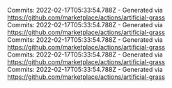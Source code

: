 Commits: 2022-02-17T05:33:54.788Z - Generated via https://github.com/marketplace/actions/artificial-grass
<br>
Commits: 2022-02-17T05:33:54.788Z - Generated via https://github.com/marketplace/actions/artificial-grass
<br>
Commits: 2022-02-17T05:33:54.788Z - Generated via https://github.com/marketplace/actions/artificial-grass
<br>
Commits: 2022-02-17T05:33:54.788Z - Generated via https://github.com/marketplace/actions/artificial-grass
<br>
Commits: 2022-02-17T05:33:54.788Z - Generated via https://github.com/marketplace/actions/artificial-grass
<br>
